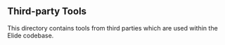
## Third-party Tools

This directory contains tools from third parties which are used within the Elide codebase.
